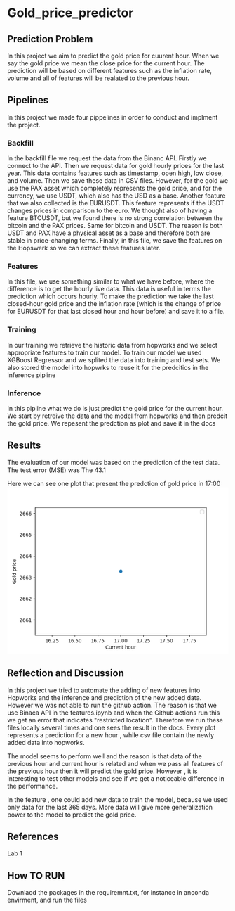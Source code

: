 # Gold_price_predictor

## Prediction Problem
In this project we aim to predict the gold price for cuurent hour. When we say the gold price we mean the close price for the current hour. The prediction will be based on different features such as the inflation rate, volume and all of features  will be realated to the previous hour.
## Pipelines

In this project we made four pippelines in order to conduct and implment the project. 
### Backfill 
In the backfill file we request the data from the Binanc API. Firstly we connect to the API. Then we request data for gold hourly prices for the last year. This data contains features such as timestamp, open high, low close, and volume. Then we save these data in CSV files. However, for the gold we use the PAX asset which completely represents the gold price, and for the currency, we use USDT, which also has the USD as a base. Another feature that we also collected is the EURUSDT. This feature represents if the USDT changes prices in comparison to the euro. We thought also of having a feature BTCUSDT, but we found there is no strong correlation between the bitcoin and the PAX prices. Same for bitcoin and USDT. The reason is both USDT and PAX have a physical asset as a base and therefore  both are stable in price-changing terms. Finally, in this file, we save the features on the Hopswerk so we can extract these features later. 


### Features 
In this file, we use something similar to what we have before, where the difference is to get the hourly live data. This data is useful in terms the prediction which occurs hourly. To make the prediction we take the last closed-hour gold price and the inflation rate (which is the change of price for EURUSDT for that last closed hour and hour before) and save it to a file.

### Training

In our training we retrieve the historic data from hopworks and we select appropriate features to train our model. To train our model we used XGBoost Regressor and we splited the data into training and test sets. We also stored the model into hopwrks to reuse it for the predcitios in the inference pipline 

### Inference 

In this pipline what we do is just predict the gold price for the current hour. We start by retreive the data and the model from hopworks and then predcit the gold price. We repesent the predction as plot and save it in the docs 

## Results

The evaluation of our model was based on the prediction of the test data. The test error (MSE) was The 43.1


Here we can see one plot that present the predction of gold price in 17:00
![Prediction of gold price 17](docs/plot17.png)


## Reflection and Discussion

In this project we tried to automate the adding of new features into Hopworks and the inference and prediction of the new added data. However we was not able to run the github action. The reason is that we use Binaca API in the features.ipynb and when the Github actions run this we get an error that indicates "restricted location". Therefore we run these files locally several times and one sees the result in the docs. Every plot represents a prediction for a new hour , while csv file contain the newly added data into hopworks.

The model seems to perform well and the reason is that data of the previous hour and current hour is related and when we pass all features of the previous hour then it will predict the gold price. However , it is interesting to test other models and see if we get a noticeable difference in the performance.

In the feature , one could add new data to train the model, because we used only data for the last 365 days. More data will give more generalization power to the model to predict the gold price.


## References 

Lab 1

## How TO RUN

Downlaod the packages in the requiremnt.txt, for instance in anconda envirment, and run the files
